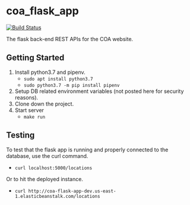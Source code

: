 # coa_flask_app

[![Build Status](https://travis-ci.com/CleanOceanAction/coa_flask_app.svg?branch=master)](https://travis-ci.com/CleanOceanAction/coa_flask_app)

The flask back-end REST APIs for the COA website.

## Getting Started

1. Install python3.7 and pipenv.
    - `sudo apt install python3.7`
    - `sudo python3.7 -m pip install pipenv`
2. Setup DB related environment variables (not posted here for security reasons).
3. Clone down the project.
4. Start server
    - `make run`

## Testing

To test that the flask app is running and properly connected to the database,
use the curl command.

- `curl localhost:5000/locations`

Or to hit the deployed instance.

- `curl http://coa-flask-app-dev.us-east-1.elasticbeanstalk.com/locations`
